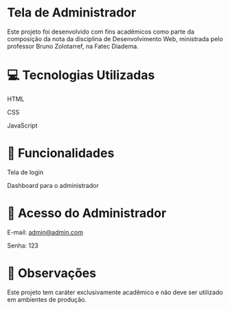 # Tela de Administrador
Este projeto foi desenvolvido com fins acadêmicos como parte da composição da nota da disciplina de Desenvolvimento Web, ministrada pelo professor Bruno Zolotarref, na Fatec Diadema.

# 💻 Tecnologias Utilizadas
HTML

CSS

JavaScript

# 🔐 Funcionalidades
Tela de login

Dashboard para o administrador

# 👤 Acesso do Administrador
E-mail: admin@admin.com

Senha: 123

# 📌 Observações
Este projeto tem caráter exclusivamente acadêmico e não deve ser utilizado em ambientes de produção.

